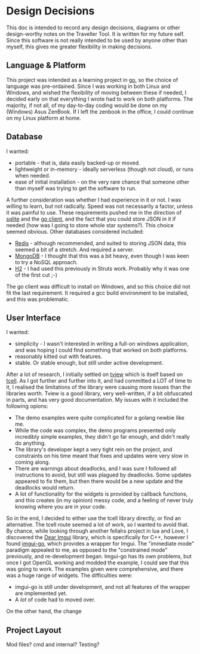 # Design Decisions

This doc is intended to record any design decisions, diagrams or other design-worthy notes on the Traveller Tool. It is written for my future self. Since this software is not really intended to be used by anyone other than myself, this gives me greater flexibility in making decisions.

## Language &amp; Platform

This project was intended as a learning project in [go](https://golang.org), so the choice of language was pre-ordained. Since I was working in both Linux and Windows, and wished the flexibility of moving between these if needed, I decided early on that everything I wrote had to work on both platforms. The majority, if not all, of my day-to-day coding would be done on my (Windows) Asus ZenBook. If I left the zenbook in the office, I could continue on my Linux platform at home.

## Database

I wanted:

- portable - that is, data easily backed-up or moved.
- lightweight or in-memory - ideally serverless (though not cloud), or runs when needed.
- ease of initial installation - on the very rare chance that someone other than myself was trying to get the software to run.

A further consideration was whether I had experience in it or not. I was willing to learn, but not radically. Speed was not necessarily a factor, unless it was painful to use. These requirements pushed me in the direction of [sqlite](https://www.sqlite.org/) and the [go client](https://github.com/mattn/go-sqlite3), and the fact that you could store JSON in it if needed (how was I going to store whole star systems?). This choice seemed obvious. Other databases considered included:

- [Redis](https://redis.io) - although recommended, and suited to storing JSON data, this seemed a bit of a stretch. And required a server.
- [MongoDB](https://www.mongodb.com/) - I thought that this was a bit heavy, even though I was keen to try a NoSQL approach.
- [H2](https://h2database.com/) - I had used this previously in Struts work. Probably why it was one of the first cut ;-)

The go client was difficult to install on Windows, and so this choice did not fit the last requirement. It required a gcc build environment to be installed, and this was problematic.

## User Interface

I wanted:

- simplicity - I wasn't interested in writing a full-on windows application, and was hoping I could find something that worked on both platforms.
- reasonably kitted out with features.
- stable. Or stable enough, but still under active development.

After a lot of research, I initially settled on [tview](https://github.com/rivo/tview) which is itself based on [tcell](https://github.com/gdamore/tcell). As I got further and further into it, and had committed a LOT of time to it, I realised the limitations of the library were causing more issues than the libraries worth. Tview is a good library, very well-written, if a bit obfuscated in parts, and has very good documentation. My issues with it included the following opions:

- The demo examples were quite complicated for a golang newbie like me.
- While the code was complex, the demo programs presented only incredibly simple examples, they didn't go far enough, and didn't really do anything.
- The library's developer kept a very tight rein on the project, and constraints on his time meant that fixes and updates were very slow in coming along.
- There are warnings about deadlocks, and I was sure I followed all instructions to avoid, but still was plagued by deadlocks. Some updates appeared to fix them, but then there would be a new update and the deadlocks would return.
- A lot of functionality for the widgets is provided by callback functions, and this creates (in my opinion) messy code, and a feeling of never truly knowing where you are in your code.

So in the end, I decided to either use the tcell library directly, or find an alternative. The tcell route seemed a lot of work, so I wanted to avoid that. By chance, while looking through another fellahs project in lua and Love, I discovered the [Dear Imgui](https://github.com/ocornut/imgui) library, which is specifically for C++, however I found [imgui-go](https://github.com/inkyblackness/imgui-go), which provides a wrapper for Imgui. The "immediate mode" paradigm appealed to me, as opposed to the "constrained mode" previously, and re-development began. Imgui-go has its own problems, but once I got OpenGL working and modded the example, I could see that this was going to work. The examples given were comprehensive, and there was a huge range of widgets. The difficulties were:

- imgui-go is still under development, and not all features of the wrapper are implemented yet.
- A *lot* of code had to moved over.

On the other hand, the change 

## Project Layout

Mod files?
cmd and internal?
Testing?
